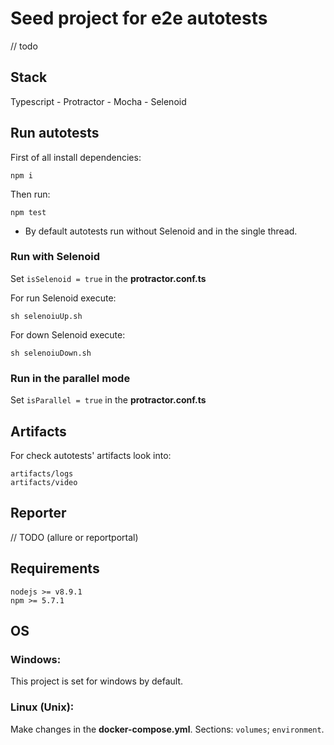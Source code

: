 # Seed project for e2e autotests
// todo

## Stack
Typescript - Protractor - Mocha - Selenoid

## Run autotests

First of all install dependencies:
```
npm i
```

Then run:
```
npm test
```

* By default autotests run without Selenoid and in the single thread.

### Run with Selenoid
Set `isSelenoid = true` in the **protractor.conf.ts**

For run Selenoid execute:
```
sh selenoiuUp.sh
```

For down Selenoid execute:
```
sh selenoiuDown.sh
```

### Run in the parallel mode
Set `isParallel = true` in the **protractor.conf.ts**

## Artifacts
For check autotests' artifacts look into:
    
    artifacts/logs
    artifacts/video
    
## Reporter
// TODO (allure or reportportal)

## Requirements
    nodejs >= v8.9.1
    npm >= 5.7.1

## OS

### Windows:
This project is set for windows by default.

### Linux (Unix):
Make changes in the **docker-compose.yml**. Sections: `volumes`; `environment`.
